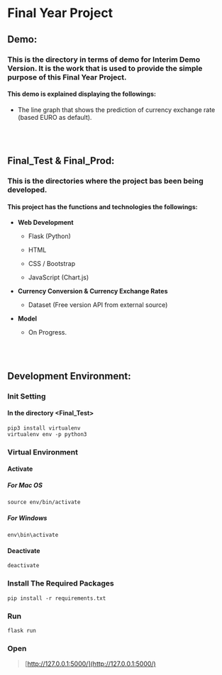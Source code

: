 # Final Year Project

## Demo:

### This is the directory in terms of demo for Interim Demo Version. It is the work that is used to provide the simple purpose of this Final Year Project. 

#### This demo is explained displaying the followings:

  - The line graph that shows the prediction of currency exchange rate (based EURO as default).

<br>
<br>


## Final_Test & Final_Prod:

### This is the directories where the project bas been being developed.

#### This project has the functions and technologies the followings:

  - <b>Web Development</b>
  
    - Flask (Python)
    
    - HTML
    
    - CSS / Bootstrap
    
    - JavaScript (Chart.js)
    
    
  - <b>Currency Conversion & Currency Exchange Rates</b>
  
    - Dataset (Free version API from external source)
    
  
  - <b>Model</b>
  
    - On Progress.
  

<br>
<br>
  
## Development Environment:

### Init Setting

#### In the directory <Final_Test>

```
pip3 install virtualenv
virtualenv env -p python3
```

### Virtual Environment

#### Activate

##### For Mac OS

```
source env/bin/activate
```

##### For Windows

```
env\bin\activate
```

#### Deactivate

```
deactivate
```

### Install The Required Packages

```
pip install -r requirements.txt
```

### Run 

```
flask run
```

### Open

> [http://127.0.0.1:5000/](http://127.0.0.1:5000/)